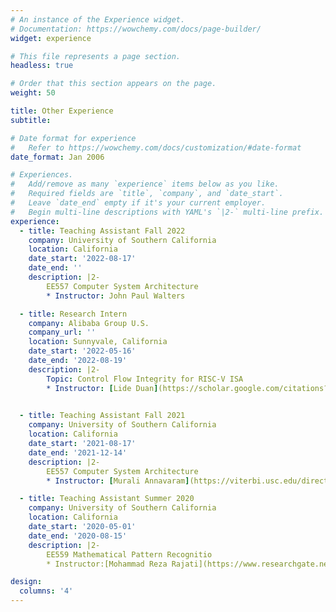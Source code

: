 ```yaml
---
# An instance of the Experience widget.
# Documentation: https://wowchemy.com/docs/page-builder/
widget: experience

# This file represents a page section.
headless: true

# Order that this section appears on the page.
weight: 50

title: Other Experience
subtitle:

# Date format for experience
#   Refer to https://wowchemy.com/docs/customization/#date-format
date_format: Jan 2006

# Experiences.
#   Add/remove as many `experience` items below as you like.
#   Required fields are `title`, `company`, and `date_start`.
#   Leave `date_end` empty if it's your current employer.
#   Begin multi-line descriptions with YAML's `|2-` multi-line prefix.
experience:
  - title: Teaching Assistant Fall 2022
    company: University of Southern California
    location: California
    date_start: '2022-08-17'
    date_end: ''
    description: |2-
        EE557 Computer System Architecture
        * Instructor: John Paul Walters 

  - title: Research Intern
    company: Alibaba Group U.S.
    company_url: ''
    location: Sunnyvale, California
    date_start: '2022-05-16'
    date_end: '2022-08-19'
    description: |2-
        Topic: Control Flow Integrity for RISC-V ISA
        * Instructor: [Lide Duan](https://scholar.google.com/citations?user=uCR1jVsAAAAJ&hl=en)

  
  - title: Teaching Assistant Fall 2021
    company: University of Southern California
    location: California
    date_start: '2021-08-17'
    date_end: '2021-12-14'
    description: |2-
        EE557 Computer System Architecture
        * Instructor: [Murali Annavaram](https://viterbi.usc.edu/directory/faculty/Annavaram/Murali)

  - title: Teaching Assistant Summer 2020
    company: University of Southern California
    location: California
    date_start: '2020-05-01'
    date_end: '2020-08-15'
    description: |2-
        EE559 Mathematical Pattern Recognitio
        * Instructor:[Mohammad Reza Rajati](https://www.researchgate.net/profile/Mohammad-Rajati)

design:
  columns: '4'
---
```

